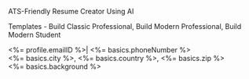 ATS-Friendly Resume Creator Using AI

Templates - Build Classic Professional, Build Modern Professional, Build Modern Student

<p2>
                        <%= profile.emailID %>| <%= basics.phoneNumber %>
                                <br>
                                <%= basics.city %>, <%= basics.country %>, <%= basics.zip %>
                    </p2>
                    <br>
                    <p3>
                        <%= basics.background %>
                    </p3>
                    <br>
